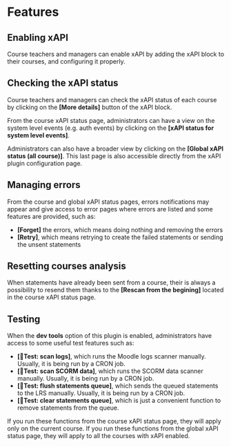 # Features

## Enabling xAPI

Course teachers and managers can enable xAPI by adding the xAPI block to their courses,
and configuring it properly.

## Checking the xAPI status

Course teachers and managers can check the xAPI status of each course by clicking on the **[More details]** button of the xAPI block.

From the course xAPI status page, administrators can have a view on the system level events (e.g. auth events)
by clicking on the **[xAPI status for system level events]**.

Administrators can also have a broader view by clicking on the **[Global xAPI status (all course)]**.
This last page is also accessible directly from the xAPI plugin configuration page.

## Managing errors

From the course and global xAPI status pages, errors notifications may appear and give access to error pages
where errors are listed and some features are provided, such as:

- **[Forget]** the errors, which means doing nothing and removing the errors
- **[Retry]**, which means retrying to create the failed statements or sending the unsent statements

## Resetting courses analysis

When statements have already been sent from a course, their is always a possibility to resend them thanks to the **[Rescan from the begining]**
located in the course xAPI status page.

## Testing

When the **dev tools** option of this plugin is enabled, administrators have access to some useful test features such as:

- **[🧨Test: scan logs]**, which runs the Moodle logs scanner manually. Usually, it is being run by a CRON job.
- **[🧨Test: scan SCORM data]**, which runs the SCORM data scanner manually. Usually, it is being run by a CRON job.
- **[🧨Test: flush statements queue]**, which sends the queued statements to the LRS manually. Usually, it is being run by a CRON job.
- **[🧨Test: clear statements queue]**, which is just a convenient function to remove statements from the queue.

If you run these functions from the course xAPI status page, they will apply only on the current course.
If you run these functions from the global xAPI status page, they will apply to all the courses with xAPI enabled.
